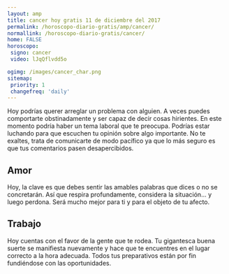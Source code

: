 ```yaml
---
layout: amp
title: cancer hoy gratis 11 de diciembre del 2017 
permalink: /horoscopo-diario-gratis/amp/cancer/
normallink: /horoscopo-diario-gratis/cancer/
home: FALSE
horoscopo:
 signo: cancer
 video: lJqQflvdd5o

ogimg: /images/cancer_char.png
sitemap:
 priority: 1
 changefreq: 'daily'
---
```



Hoy podrías querer arreglar un problema con alguien. A veces puedes comportarte obstinadamente y ser capaz de decir cosas hirientes. En este momento podría haber un tema laboral que te preocupa. Podrías estar luchando para que escuchen tu opinión sobre algo importante. No te exaltes, trata de comunicarte de modo pacífico ya que lo más seguro es que tus comentarios pasen desapercibidos.

## Amor

Hoy, la clave es que debes sentir las amables palabras que dices o no se concretarán. Así que respira profundamente, considera la situación... y luego perdona. Será mucho mejor para ti y para el objeto de tu afecto.

## Trabajo

Hoy cuentas con el favor de la gente que te rodea. Tu gigantesca buena suerte se manifiesta nuevamente y hace que te encuentres en el lugar correcto a la hora adecuada. Todos tus preparativos están por fin fundiéndose con las oportunidades.